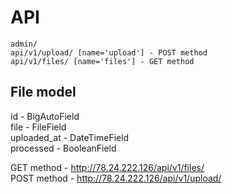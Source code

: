 # API
    admin/ 
    api/v1/upload/ [name='upload'] - POST method   
    api/v1/files/ [name='files'] - GET method    

## File model
id - BigAutoField  
file - FileField  
uploaded_at - DateTimeField  
processed - BooleanField  


GET method - http://78.24.222.126/api/v1/files/  
POST method - http://78.24.222.126/api/v1/upload/  